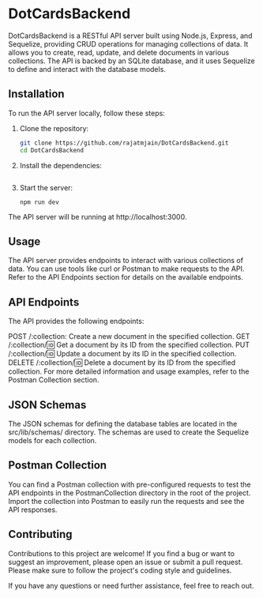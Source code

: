 # DotCardsBackend

DotCardsBackend is a RESTful API server built using Node.js, Express, and Sequelize, providing CRUD operations for managing collections of data. It allows you to create, read, update, and delete documents in various collections. The API is backed by an SQLite database, and it uses Sequelize to define and interact with the database models.

## Installation

To run the API server locally, follow these steps:

1. Clone the repository:

   ```bash
   git clone https://github.com/rajatmjain/DotCardsBackend.git
   cd DotCardsBackend
   ```

2. Install the dependencies:

   ```npm install

   ```

3. Start the server:
   ```
   npm run dev
   ```

The API server will be running at http://localhost:3000.

## Usage

The API server provides endpoints to interact with various collections of data. You can use tools like curl or Postman to make requests to the API. Refer to the API Endpoints section for details on the available endpoints.

## API Endpoints

The API provides the following endpoints:

POST /:collection: Create a new document in the specified collection.
GET /:collection/:id: Get a document by its ID from the specified collection.
PUT /:collection/:id: Update a document by its ID in the specified collection.
DELETE /:collection/:id: Delete a document by its ID from the specified collection.
For more detailed information and usage examples, refer to the Postman Collection section.

## JSON Schemas

The JSON schemas for defining the database tables are located in the src/lib/schemas/ directory. The schemas are used to create the Sequelize models for each collection.

## Postman Collection

You can find a Postman collection with pre-configured requests to test the API endpoints in the PostmanCollection directory in the root of the project. Import the collection into Postman to easily run the requests and see the API responses.

## Contributing

Contributions to this project are welcome! If you find a bug or want to suggest an improvement, please open an issue or submit a pull request. Please make sure to follow the project's coding style and guidelines.

If you have any questions or need further assistance, feel free to reach out.
